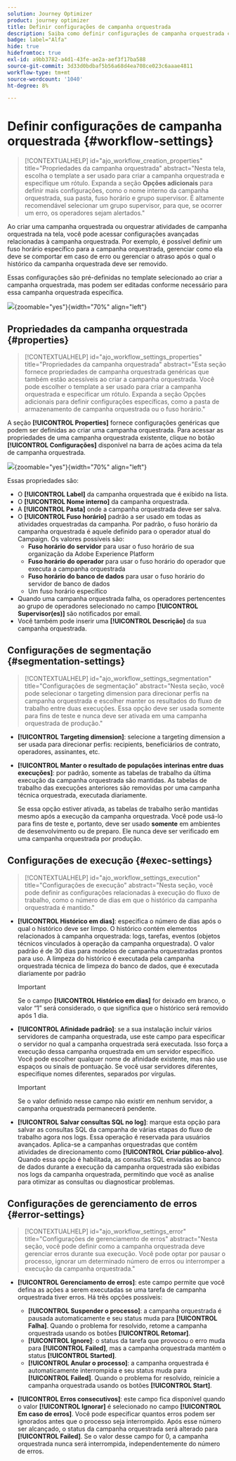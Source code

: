 ```yaml
---
solution: Journey Optimizer
product: journey optimizer
title: Definir configurações de campanha orquestrada
description: Saiba como definir configurações de campanha orquestrada com o Adobe Journey Optimizer
badge: label="Alfa"
hide: true
hidefromtoc: true
exl-id: a9bb3782-a4d1-43fe-ae2a-aef3f17ba588
source-git-commit: 3d33d0bdbaf5b56a68d4ea708ce023c6aaae4811
workflow-type: tm+mt
source-wordcount: '1040'
ht-degree: 8%

---
```


# Definir configurações de campanha orquestrada {#workflow-settings}

>[!CONTEXTUALHELP]
>id="ajo_workflow_creation_properties"
>title="Propriedades da campanha orquestrada"
>abstract="Nesta tela, escolha o template a ser usado para criar a campanha orquestrada e especifique um rótulo. Expanda a seção **Opções adicionais** para definir mais configurações, como o nome interno da campanha orquestrada, sua pasta, fuso horário e grupo supervisor. É altamente recomendável selecionar um grupo supervisor, para que, se ocorrer um erro, os operadores sejam alertados."

Ao criar uma campanha orquestrada ou orquestrar atividades de campanha orquestrada na tela, você pode acessar configurações avançadas relacionadas à campanha orquestrada. Por exemplo, é possível definir um fuso horário específico para a campanha orquestrada, gerenciar como ela deve se comportar em caso de erro ou gerenciar o atraso após o qual o histórico da campanha orquestrada deve ser removido.

Essas configurações são pré-definidas no template selecionado ao criar a campanha orquestrada, mas podem ser editadas conforme necessário para essa campanha orquestrada específica.

![](assets/workflow-settings-button.png){zoomable="yes"}{width="70%" align="left"}

## Propriedades da campanha orquestrada {#properties}

>[!CONTEXTUALHELP]
>id="ajo_workflow_settings_properties"
>title="Propriedades da campanha orquestrada"
>abstract="Esta seção fornece propriedades de campanha orquestrada genéricas que também estão acessíveis ao criar a campanha orquestrada. Você pode escolher o template a ser usado para criar a campanha orquestrada e especificar um rótulo. Expanda a seção Opções adicionais para definir configurações específicas, como a pasta de armazenamento de campanha orquestrada ou o fuso horário."

A seção **[!UICONTROL Properties]** fornece configurações genéricas que podem ser definidas ao criar uma campanha orquestrada. Para acessar as propriedades de uma campanha orquestrada existente, clique no botão **[!UICONTROL Configurações]** disponível na barra de ações acima da tela de campanha orquestrada.


![](assets/workflow-settings.png){zoomable="yes"}{width="70%" align="left"}


Essas propriedades são:

* O **[!UICONTROL Label]** da campanha orquestrada que é exibido na lista.
* O **[!UICONTROL Nome interno]** da campanha orquestrada.
* A **[!UICONTROL Pasta]** onde a campanha orquestrada deve ser salva.
* O **[!UICONTROL Fuso horário]** padrão a ser usado em todas as atividades orquestradas da campanha. Por padrão, o fuso horário da campanha orquestrada é aquele definido para o operador atual do Campaign.
Os valores possíveis são:
   * **Fuso horário do servidor** para usar o fuso horário de sua organização da Adobe Experience Platform
   * **Fuso horário do operador** para usar o fuso horário do operador que executa a campanha orquestrada
   * **Fuso horário do banco de dados** para usar o fuso horário do servidor de banco de dados
   * Um fuso horário específico
* Quando uma campanha orquestrada falha, os operadores pertencentes ao grupo de operadores selecionado no campo **[!UICONTROL Supervisor(es)]** são notificados por email.
* Você também pode inserir uma **[!UICONTROL Descrição]** da sua campanha orquestrada.

## Configurações de segmentação  {#segmentation-settings}

>[!CONTEXTUALHELP]
>id="ajo_workflow_settings_segmentation"
>title="Configurações de segmentação"
>abstract="Nesta seção, você pode selecionar o targeting dimension para direcionar perfis na campanha orquestrada e escolher manter os resultados do fluxo de trabalho entre duas execuções. Essa opção deve ser usada somente para fins de teste e nunca deve ser ativada em uma campanha orquestrada de produção."

* **[!UICONTROL Targeting dimension]**: selecione a targeting dimension a ser usada para direcionar perfis: recipients, beneficiários de contrato, operadores, assinantes, etc.

* **[!UICONTROL Manter o resultado de populações interinas entre duas execuções]**: por padrão, somente as tabelas de trabalho da última execução da campanha orquestrada são mantidas. As tabelas de trabalho das execuções anteriores são removidas por uma campanha técnica orquestrada, executada diariamente.

  Se essa opção estiver ativada, as tabelas de trabalho serão mantidas mesmo após a execução da campanha orquestrada. Você pode usá-lo para fins de teste e, portanto, deve ser usado **somente** em ambientes de desenvolvimento ou de preparo. Ele nunca deve ser verificado em uma campanha orquestrada por produção.

## Configurações de execução  {#exec-settings}

>[!CONTEXTUALHELP]
>id="ajo_workflow_settings_execution"
>title="Configurações de execução"
>abstract="Nesta seção, você pode definir as configurações relacionadas à execução do fluxo de trabalho, como o número de dias em que o histórico da campanha orquestrada é mantido."

* **[!UICONTROL Histórico em dias]**: especifica o número de dias após o qual o histórico deve ser limpo. O histórico contém elementos relacionados à campanha orquestrada: logs, tarefas, eventos (objetos técnicos vinculados à operação da campanha orquestrada). O valor padrão é de 30 dias para modelos de campanha orquestradas prontos para uso. A limpeza do histórico é executada pela campanha orquestrada técnica de limpeza do banco de dados, que é executada diariamente por padrão

  >[!IMPORTANT]
  >
  >Se o campo **[!UICONTROL Histórico em dias]** for deixado em branco, o valor “1” será considerado, o que significa que o histórico será removido após 1 dia.

* **[!UICONTROL Afinidade padrão]**: se a sua instalação incluir vários servidores de campanha orquestrada, use este campo para especificar o servidor no qual a campanha orquestrada será executada. Isso força a execução dessa campanha orquestrada em um servidor específico. Você pode escolher qualquer nome de afinidade existente, mas não use espaços ou sinais de pontuação. Se você usar servidores diferentes, especifique nomes diferentes, separados por vírgulas.

  >[!IMPORTANT]
  >
  >Se o valor definido nesse campo não existir em nenhum servidor, a campanha orquestrada permanecerá pendente.


* **[!UICONTROL Salvar consultas SQL no log]**: marque esta opção para salvar as consultas SQL da campanha de várias etapas do fluxo de trabalho agora nos logs. Essa operação é reservada para usuários avançados. Aplica-se a campanhas orquestradas que contêm atividades de direcionamento como **[!UICONTROL Criar público-alvo]**. Quando essa opção é habilitada, as consultas SQL enviadas ao banco de dados durante a execução da campanha orquestrada são exibidas nos logs da campanha orquestrada, permitindo que você as analise para otimizar as consultas ou diagnosticar problemas.

## Configurações de gerenciamento de erros  {#error-settings}

>[!CONTEXTUALHELP]
>id="ajo_workflow_settings_error"
>title="Configurações de gerenciamento de erros"
>abstract="Nesta seção, você pode definir como a campanha orquestrada deve gerenciar erros durante sua execução. Você pode optar por pausar o processo, ignorar um determinado número de erros ou interromper a execução da campanha orquestrada."

* **[!UICONTROL Gerenciamento de erros]**: este campo permite que você defina as ações a serem executadas se uma tarefa de campanha orquestrada tiver erros. Há três opções possíveis:

   * **[!UICONTROL Suspender o processo]**: a campanha orquestrada é pausada automaticamente e seu status muda para **[!UICONTROL Falha]**. Quando o problema for resolvido, retome a campanha orquestrada usando os botões **[!UICONTROL Retomar]**.
   * **[!UICONTROL Ignore]**: o status da tarefa que provocou o erro muda para **[!UICONTROL Failed]**, mas a campanha orquestrada mantém o status **[!UICONTROL Started]**. <!-- TO ADD ONCE SCHEUDLER IS AVAILABLE This configuration is relevant for recurring tasks: if the branch includes a scheduler, it will start normally next time the workflow is executed.-->
   * **[!UICONTROL Anular o processo]**: a campanha orquestrada é automaticamente interrompida e seu status muda para **[!UICONTROL Failed]**. Quando o problema for resolvido, reinicie a campanha orquestrada usando os botões **[!UICONTROL Start]**.

* **[!UICONTROL Erros consecutivos]**: este campo fica disponível quando o valor **[!UICONTROL Ignorar]** é selecionado no campo **[!UICONTROL Em caso de erros]**. Você pode especificar quantos erros podem ser ignorados antes que o processo seja interrompido. Após esse número ser alcançado, o status da campanha orquestrada será alterado para **[!UICONTROL Failed]**. Se o valor desse campo for 0, a campanha orquestrada nunca será interrompida, independentemente do número de erros.


